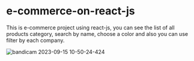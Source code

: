 # e-commerce-on-react-js
This is e-commerce project using react-js, you can see the list of all products category, search by name, choose a color and also you can use filter by each company. 


![bandicam 2023-09-15 10-50-24-424](https://github.com/Mohamed-Abdirizak/e-commerce-on-react-js/assets/63655278/8263184b-343f-4e04-8686-d99550a3db55)
